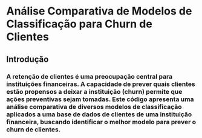 # Análise Comparativa de Modelos de Classificação para Churn de Clientes

## Introdução

### A retenção de clientes é uma preocupação central para instituições financeiras. A capacidade de prever quais clientes estão propensos a deixar a instituição (churn) permite que ações preventivas sejam tomadas. Este código apresenta uma análise comparativa de diversos modelos de classificação aplicados a uma base de dados de clientes de uma instituição financeira, buscando identificar o melhor modelo para prever o churn de clientes.

